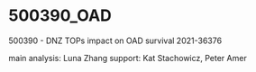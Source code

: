 # 500390_OAD
500390 - DNZ TOPs impact on OAD survival 2021-36376

main analysis: Luna Zhang
support: Kat Stachowicz, Peter Amer
